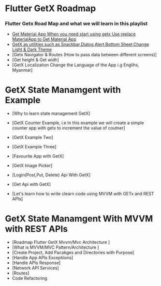 # Flutter GetX Roadmap


### Flutter Getx Road Map and what we will learn in this playlist
- [Get Material App When you need start using getx Use replace MaterialApp to Get Material App](https://github.com/JobbyPradhan/getx_learning/tree/day1)
- [GetX as utilities such as Snackbar,Dialog Alert,Bottom Sheet,Change Light & Dark Theme](https://github.com/JobbyPradhan/getx_learning/tree/day1)
- [Getx Navigator & Routes (How to pass data between different screens)]
- [Get height & Get widh]
- [GetX Localization Change the Language of the App i.g Englihs, Myanmar]

# GetX State Manamgent with Example
- [Why to learn state management GetX]
- [GetX Counter Example, i.e In this example we will create a simple counter app with getx to increment the value of coutner]
- [GetX Example Two]
- [GetX Example Three]
- [Favourite App with GetX]
- [GetX Image Picker]
- [Login(Post,Put, Delete) Api With GetX]
- [Get Api with GetX]

- [Let's learn how to write clearn code using MVVM with GETx and REST APIs]

# GetX State Manamgent With MVVM with REST APIs

- [Roadmap Flutter GetX Mvvm/Mvc Architecture ]
- [What is MVVM/MVC Pattern/Architecture ]
- [Create Project, Add Pacakges and Directories with Purpose]
- [Handle App APIs Exceptiions]
- [Handle APIs Response]
- [Network API Services]
- [Routes]
- Code Refactoring

